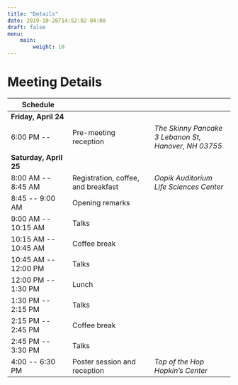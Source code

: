 ```yaml
---
title: "Details"
date: 2019-10-26T14:52:02-04:00
draft: false
menu:
    main:
        weight: 10
---
```


# Meeting Details

| Schedule |||
|---|---|---|
| **Friday, April 24** |||
| 6:00 PM --  | Pre-meeting reception | *The Skinny Pancake <br> 3 Lebanon St, Hanover, NH 03755* |
| **Saturday, April 25** |||
| 8:00 AM -- 8:45 AM | Registration, coffee, and breakfast | *Oopik Auditorium <br> Life Sciences Center* |
| 8:45 -- 9:00 AM | Opening remarks | |
| 9:00 AM -- 10:15 AM | Talks | |
| 10:15 AM -- 10:45 AM | Coffee break | |
| 10:45 AM -- 12:00 PM | Talks | |
| 12:00 PM -- 1:30 PM | Lunch | |
| 1:30 PM -- 2:15 PM | Talks | |
| 2:15 PM -- 2:45 PM | Coffee break | |
| 2:45 PM -- 3:30 PM | Talks | |
| 4:00 -- 6:30 PM | Poster session and reception | *Top of the Hop <br> Hopkin’s Center* |